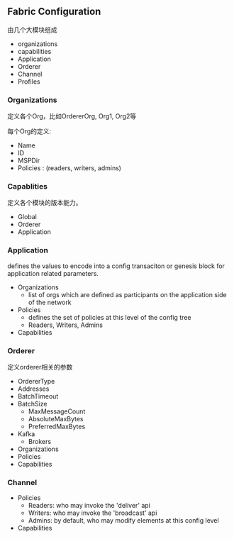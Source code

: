 ## Fabric Configuration

由几个大模块组成

* organizations
* capabilities
* Application
* Orderer
* Channel
* Profiles

### Organizations

定义各个Org，比如OrdererOrg, Org1, Org2等

每个Org的定义:

* Name
* ID
* MSPDir
* Policies : (readers, writers, admins)


### Capablities

定义各个模块的版本能力。

* Global
* Orderer
* Application


### Application

defines the values to encode into a config transaciton or genesis block for application related parameters.

* Organizations
    * list of orgs which are defined as participants on the application side of the network
* Policies
    * defines the set of policies at this level of the config tree
    * Readers, Writers, Admins
* Capabilities

### Orderer

定义orderer相关的参数

* OrdererType
* Addresses
* BatchTimeout
* BatchSize
    * MaxMessageCount
    * AbsoluteMaxBytes
    * PreferredMaxBytes
* Kafka
    * Brokers
* Organizations
* Policies
* Capabilities

### Channel

* Policies
    * Readers: who may invoke the 'deliver' api
    * Writers: who may invoke the 'broadcast' api
    * Admins: by default, who may modify elements at this config level
* Capabilities





